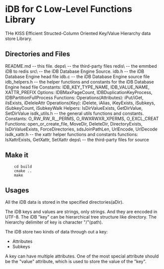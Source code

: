 iDB for C Low-Level Functions Library
=====================================

THe KISS Efficient Structed-Column Oriented Key/Value Hierarchy data store
Library.


Directories and Files
---------------------

README.md   -- this file.
deps\       -- the third-party files
  redis\    -- the emmbed iDB to redis
src\        -- the iDB Database Engine Source.
  idb.h     -- the iDB Database Engine head file
  idb.c     -- the iDB Database Engine source file
  idb_helpers.h -- the helper functions and constants for the iDB Database Engine head file
    Constants: IDB_KEY_TYPE_NAME, IDB_VALUE_NAME, XATTR_PREFIX
    Options: IDBMaxPageCount, IDBDuplicationKeyProcess, IDBPartitionFullProcess
    Functions: 
        Operations(Attributes): iPut/iGet, iIsExists, iDeleleAttr
        Operations(Key): iDelete, iAlias, iKeyExists, iSubkeys, iSubkeyCount, iSubkeyWalk
        Helpers: IsDirValueExists, GetDirValue, SetDirValue
  isdk_utils.h  -- the general utils functions and constants.
    Constants: O_RW_RW_R__PERMS, O_RWXRWXR_XPERMS, O_EXCL_CREAT
    Functions: open_or_create_file, MoveDir, DeleteDir, DirectoryExists, IsDirValueExists,
               ForceDirectories, sdsJoinPathLen, UrlEncode, UrlDecode
  isdk_xattr.h  -- the xattr helper functions and constants
    functions: IsXattrExists, GetXattr, SetXattr
  deps\     -- the third-party files for source


Make it
-------

        cd build
        cmake ..
        make

Usages
------

All the iDB data is stored in the specified directories(aDir).

The iDB keys and values are strings, only strings. And they are encoded in UTF-8.
The iDB "key" can be hierarchical tree structure like directory. The hierarchy
delimiter of key is character "/"(path).

The iDB store two kinds of data through out a key:

* Attributes
* Subkeys

A key can have multiple attributes. One of the most special attribute
should be the "value" attribute, which is used to store the value of the "key".







